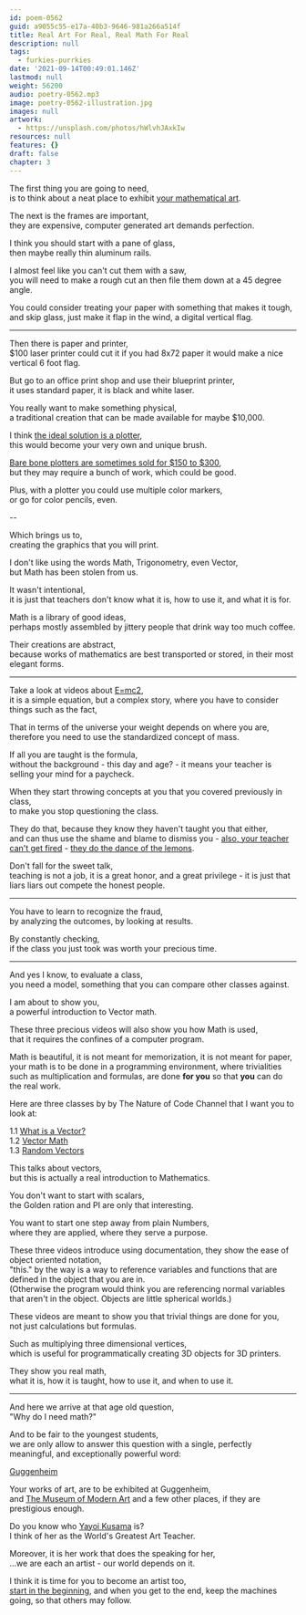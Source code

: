 ```yaml
---
id: poem-0562
guid: a9055c55-e17a-40b3-9646-981a266a514f
title: Real Art For Real, Real Math For Real
description: null
tags:
  - furkies-purrkies
date: '2021-09-14T00:49:01.146Z'
lastmod: null
weight: 56200
audio: poetry-0562.mp3
image: poetry-0562-illustration.jpg
images: null
artwork:
  - https://unsplash.com/photos/hWlvhJAxkIw
resources: null
features: {}
draft: false
chapter: 3
---
```


The first thing you are going to need,\
is to think about a neat place to exhibit [your mathematical art](https://www.youtube.com/watch?v=4Se0_w0ISYk).

The next is the frames are important,\
they are expensive, computer generated art demands perfection.

I think you should start with a pane of glass,\
then maybe really thin aluminum rails.

I almost feel like you can't cut them with a saw,\
you will need to make a rough cut an then file them down at a 45 degree angle.

You could consider treating your paper with something that makes it tough,\
and skip glass, just make it flap in the wind, a digital vertical flag.

---

Then there is paper and printer,\
$100 laser printer could cut it if you had 8x72 paper it would make a nice vertical 6 foot flag.

But go to an office print shop and use their blueprint printer,\
it uses standard paper, it is black and white laser.

You really want to make something physical,\
a traditional creation that can be made available for maybe $10,000.

I think [the ideal solution is a plotter](https://www.youtube.com/watch?v=osrxCp3hGpM),\
this would become your very own and unique brush.

[Bare bone plotters are sometimes sold for $150 to $300](https://www.amazon.com/s/ref=nb_sb_noss?url=search-alias%3Daps\&field-keywords=pen+plotter),\
but they may require a bunch of work, which could be good.

Plus, with a plotter you could use multiple color markers,\
or go for color pencils, even.

\--

Which brings us to,\
creating the graphics that you will print.

I don't like using the words Math, Trigonometry, even Vector,\
but Math has been stolen from us.

It wasn't intentional,\
it is just that teachers don't know what it is, how to use it, and what it is for.

Math is a library of good ideas,\
perhaps mostly assembled by jittery people that drink way too much coffee.

Their creations are abstract,\
because works of mathematics are best transported or stored, in their most elegant forms.

---

Take a look at videos about [E=mc2](https://www.youtube.com/watch?v=p9TBp7DRamA),\
it is a simple equation, but a complex story, where you have to consider things such as the fact,

That in terms of the universe your weight depends on where you are,\
therefore you need to use the standardized concept of mass.

If all you are taught is the formula,\
without the background - this day and age? - it means your teacher is selling your mind for a paycheck.

When they start throwing concepts at you that you covered previously in class,\
to make you stop questioning the class.

They do that, because they know they haven't taught you that either,\
and can thus use the shame and blame to dismiss you - [also, your teacher can't get fired](https://www.youtube.com/watch?v=OJO8oFEo530) - [they do the dance of the lemons](https://www.youtube.com/watch?v=5Hh6uHUx728).

Don't fall for the sweet talk,\
teaching is not a job, it is a great honor, and a great privilege - it is just that liars liars out compete the honest people.

---

You have to learn to recognize the fraud,\
by analyzing the outcomes, by looking at results.

By constantly checking,\
if the class you just took was worth your precious time.

---

And yes I know, to evaluate a class,\
you need a model, something that you can compare other classes against.

I am about to show you,\
a powerful introduction to Vector math.

These three precious videos will also show you how Math is used,\
that it requires the confines of a computer program.

Math is beautiful, it is not meant for memorization, it is not meant for paper,\
your math is to be done in a programming environment, where trivialities such as multiplication and formulas, are done **for you** so that **you** can do the real work.

Here are three classes by by The Nature of Code Channel that I want you to look at:

1.1 [What is a Vector?](https://www.youtube.com/watch?v=bKEaK7WNLzM)\
1.2 [Vector Math](https://www.youtube.com/watch?v=Rob0pbE7kks)\
1.3 [Random Vectors](https://www.youtube.com/watch?v=jupjuq9Jl-M)

This talks about vectors,\
but this is actually a real introduction to Mathematics.

You don't want to start with scalars,\
the Golden ration and PI are only that interesting.

You want to start one step away from plain Numbers,\
where they are applied, where they serve a purpose.

These three videos introduce using documentation, they show the ease of object oriented notation,\
"this." by the way is a way to reference variables and functions that are defined in the object that you are in.\
(Otherwise the program would think you are referencing normal variables that aren't in the object. Objects are little spherical worlds.)

These videos are meant to show you that trivial things are done for you,\
not just calculations but formulas.

Such as multiplying three dimensional vertices,\
which is useful for programmatically creating 3D objects for 3D printers.

They show you real math,\
what it is, how it is taught, how to use it, and when to use it.

---

And here we arrive at that age old question,\
"Why do I need math?"

And to be fair to the youngest students,\
we are only allow to answer this question with a single, perfectly meaningful, and exceptionally powerful word:

[Guggenheim](https://www.guggenheim.org/)

Your works of art, are to be exhibited at Guggenheim,\
and [The Museum of Modern Art](https://www.moma.org/) and a few other places, if they are prestigious enough.

Do you know who [Yayoi Kusama](https://www.youtube.com/watch?v=reVBAbo5VU8) is?\
I think of her as the World's Greatest Art Teacher.

Moreover, it is her work that does the speaking for her,\
...we are each an artist - our world depends on it.

I think it is time for you to become an artist too,\
[start in the beginning](https://www.youtube.com/watch?v=5R9eywArFTE), and when you get to the end, keep the machines going, so that others may follow.
